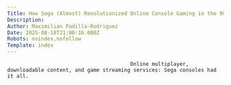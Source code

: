 ```yaml
---
Title: How Sega (Almost) Revolutionized Online Console Gaming in the 90s
Description: 
Author: Maximilian Padilla-Rodriguez
Date: 2025-08-18T21:00:16.000Z
Robots: noindex,nofollow
Template: index
---
```


                                            Online multiplayer, downloadable content, and game streaming services: Sega consoles had it all.
                                        